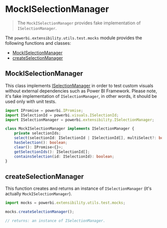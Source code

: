 # MockISelectionManager
> The ```MockISelectionManager``` provides fake implementation of ```ISelectionManager```.

The ```powerbi.extensibility.utils.test.mocks``` module provides the following functions and classes:

* [MockISelectionManager](#mockiselectionmanager-1)
* [createSelectionManager](#createselectionmanager)

## MockISelectionManager

This class implements [ISelectionManager](https://github.com/Microsoft/PowerBI-visuals-tools/blob/master/templates/visuals/.api/v1.3.0/PowerBI-visuals.d.ts#L1169) in order to test custom visuals without external dependencies such as Power BI Framework.
Please note, it's fake implementation of ```ISelectionManager```, in other words, it should be used only with unit tests.

```typescript
import IPromise = powerbi.IPromise;
import ISelectionId = powerbi.visuals.ISelectionId;
import ISelectionManager = powerbi.extensibility.ISelectionManager;

class MockISelectionManager implements ISelectionManager {
    private selectionIds;
    select(selectionId: ISelectionId | ISelectionId[], multiSelect?: boolean): IPromise<ISelectionId[]>;
    hasSelection(): boolean;
    clear(): IPromise<{}>;
    getSelectionIds(): ISelectionId[];
    containsSelection(id: ISelectionId): boolean;
}
```

## createSelectionManager

This function creates and returns an instance of ```ISelectionManager``` (it's actually ```MockISelectionManager```).

```typescript
import mocks = powerbi.extensibility.utils.test.mocks;

mocks.createSelectionManager();

// returns: an instance of ISelectionManager.
```